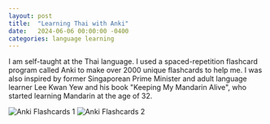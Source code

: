```yaml
---
layout: post
title:  "Learning Thai with Anki"
date:   2024-06-06 00:00:00 -0400
categories: language learning
---
```


I am self-taught at the Thai language. I used a spaced-repetition flashcard program called Anki to make over 2000 unique flashcards to help me. I was also inspired by former Singaporean Prime Minister and adult language learner Lee Kwan Yew and his book "Keeping My Mandarin Alive", who started learning Mandarin at the age of 32.

![Anki Flashcards 1](/media/anki1.jpg)
![Anki Flashcards 2](/media/anki2.jpg)
